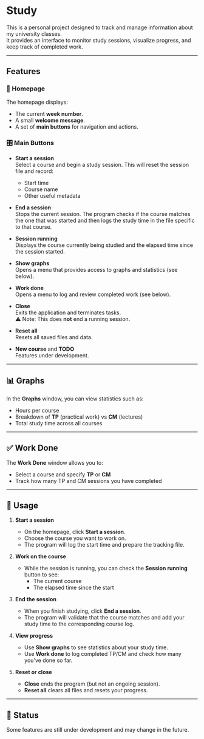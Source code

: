 # Study

This is a personal project designed to track and manage information about my university classes.  
It provides an interface to monitor study sessions, visualize progress, and keep track of completed work.

---

## Features

### 📌 Homepage
The homepage displays:
- The current **week number**.
- A small **welcome message**.
- A set of **main buttons** for navigation and actions.

### 🎛 Main Buttons
- **Start a session**  
  Select a course and begin a study session. This will reset the session file and record:
  - Start time  
  - Course name  
  - Other useful metadata  

- **End a session**  
  Stops the current session. The program checks if the course matches the one that was started and then logs the study time in the file specific to that course.

- **Session running**  
  Displays the course currently being studied and the elapsed time since the session started.

- **Show graphs**  
  Opens a menu that provides access to graphs and statistics (see below).

- **Work done**  
  Opens a menu to log and review completed work (see below).

- **Close**  
  Exits the application and terminates tasks.  
  ⚠️ Note: This does **not** end a running session.

- **Reset all**  
  Resets all saved files and data.

- **New course** and **TODO**  
  Features under development.

---

## 📊 Graphs
In the **Graphs** window, you can view statistics such as:
- Hours per course  
- Breakdown of **TP** (practical work) vs **CM** (lectures)  
- Total study time across all courses  

---

## ✅ Work Done
The **Work Done** window allows you to:
- Select a course and specify **TP** or **CM**  
- Track how many TP and CM sessions you have completed  

---

## 🚀 Usage

1. **Start a session**
   - On the homepage, click **Start a session**.
   - Choose the course you want to work on.  
   - The program will log the start time and prepare the tracking file.

2. **Work on the course**
   - While the session is running, you can check the **Session running** button to see:
     - The current course  
     - The elapsed time since the start  

3. **End the session**
   - When you finish studying, click **End a session**.  
   - The program will validate that the course matches and add your study time to the corresponding course log.

4. **View progress**
   - Use **Show graphs** to see statistics about your study time.  
   - Use **Work done** to log completed TP/CM and check how many you’ve done so far.

5. **Reset or close**
   - **Close** ends the program (but not an ongoing session).  
   - **Reset all** clears all files and resets your progress.  

---

## 🚧 Status
Some features are still under development and may change in the future.